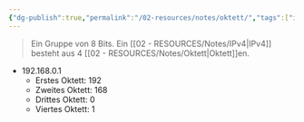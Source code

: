 ```yaml
---
{"dg-publish":true,"permalink":"/02-resources/notes/oktett/","tags":["informatik/netzwerk/ip/ipv4"],"noteIcon":"","updated":"2025-09-10T16:35:30.000+02:00"}
---
```


> Ein Gruppe von 8 Bits.
> Ein [[02 - RESOURCES/Notes/IPv4\|IPv4]] besteht aus 4 [[02 - RESOURCES/Notes/Oktett\|Oktett]]en.

- 192.168.0.1
	- Erstes Oktett: 192
	- Zweites Oktett: 168
	- Drittes Oktett: 0
	- Viertes Oktett: 1